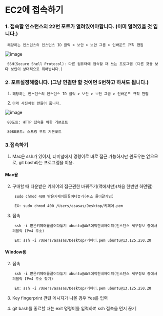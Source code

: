 # EC2에 접속하기
### 1. 접속할 인스턴스의 22번 포트가 열려있어야합니다. (이미 열려있을 것 입니다.)   
     해당하는 인스턴스의 인스턴스 ID 클릭 > 보안 > 보안 그룹 > 인바운드 규칙 편집 

![image](https://user-images.githubusercontent.com/90609214/150672216-ea1b6090-fb4c-4766-880b-8288ccececa6.png)

     SSH(Secure Shell Protocol): 다른 컴퓨터에 접속할 때 쓰는 프로그램 (다른 것들 보다 보안이 상대적으로 뛰어납니다.)


### 2. 포트설정해줍니다. (그냥 연결만 할 것이면 5번하고 하셔도 됩니다.)

1.     해당하는 인스턴스의 인스턴스 ID 클릭 > 보안 > 보안 그룹 > 인바운드 규칙 편집

2.     아래 사진처럼 만들어 줍니다. 
![image](https://user-images.githubusercontent.com/90609214/150672475-bb637f6b-d6f8-4ee0-8708-907569443d86.png)
     
     80포트: HTTP 접속을 위한 기본포트

     8080포트: 스프링 부트 기본포트

### 3.접속하기 

1.    Mac은 ssh가 있어서, 터미널에서 명령어로 바로 접근 가능하지만 윈도우는 없으므로, git bash라는 프로그램을 이용.
      
#### Mac용
2.   구매할 때 다운받은 키페어의 접근권한 바꿔주기(맥에서만)(처음 한번만 하면됌)

          sudo chmod 400 받은키페어를끌어다놓기(주소 들어갈거임)  
          
          EX: sudo chmod 400 /Users/asasas/Desktop/키페어.pem

3.   접속
     
          ssh -i 받은키페어를끌어다놓기 ubuntu@AWS에적힌내아이피(인스턴스 세부정보 중에서 퍼블릭 IPv4 주소)

          EX: ssh -i /Users/asasas/Desktop/키페어.pem ubuntu@13.125.250.20
    
#### Window용

2.   접속
     
          ssh -i 받은키페어를끌어다놓기 ubuntu@AWS에적힌내아이피(인스턴스 세부정보 중에서 퍼블릭 IPv4 주소 찾기)

          EX: ssh -i /Users/asasas/Desktop/키페어.pem ubuntu@13.125.250.20
     
3.   Key fingerprint 관련 메시지가 나올 경우 Yes를 입력
     
4.   git bash를 종료할 때는 exit 명령어를 입력하여 ssh 접속을 먼저 끊기
